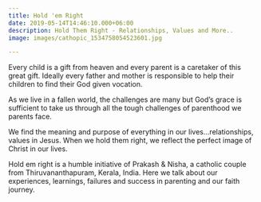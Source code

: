 ```yaml
---
title: Hold 'em Right
date: 2019-05-14T14:46:10.000+06:00
description: Hold Them Right - Relationships, Values and More..
image: images/cathopic_1534758054523601.jpg

---
```

Every child is a gift from heaven and every parent is a caretaker of this great gift. Ideally every father and mother is responsible to help their children to find their God given vocation.

As we live in a fallen world, the challenges are many but God’s grace is sufficient to take us through all the tough challenges of parenthood we parents face.

We find the meaning and purpose of everything in our lives...relationships, values in Jesus. When we hold them right, we reflect the perfect image of Christ in our lives.

Hold em right is a humble initiative of Prakash & Nisha, a catholic couple from Thiruvananthapuram, Kerala, India. Here we talk about our experiences, learnings, failures and success in parenting and our faith journey.